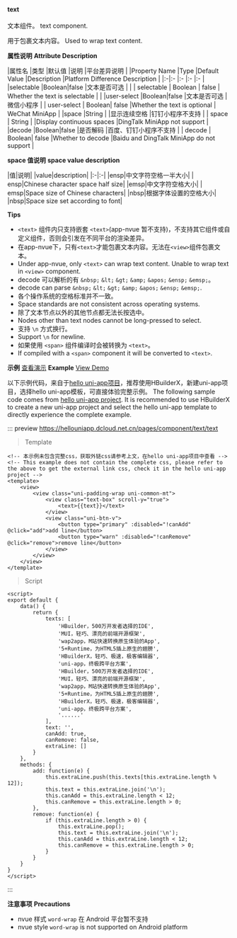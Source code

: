 #### text
文本组件。
text component.

用于包裹文本内容。
Used to wrap text content.

**属性说明**
**Attribute Description**

|属性名		|类型	|默认值	|说明			|平台差异说明				|
|Property Name |Type |Default Value |Description |Platform Difference Description |
|:-|:-			|:-		|:-		|:-				|
|selectable	|Boolean|false	|文本是否可选	|		|
| selectable | Boolean | false | Whether the text is selectable | |
|user-select	|Boolean|false	|文本是否可选	| 微信小程序 |
| user-select | Boolean| false |Whether the text is optional | WeChat MiniApp |
|space		|String	|		|显示连续空格	|钉钉小程序不支持	|
| space | String | |Display continuous spaces |DingTalk MiniApp not support |
|decode		|Boolean|false	|是否解码		|百度、钉钉小程序不支持	|
| decode | Boolean| false |Whether to decode |Baidu and DingTalk MiniApp do not support |

**space 值说明**
**space value description**

|值|说明|
|value|description|
|:-|:-|
|ensp|中文字符空格一半大小|
| ensp|Chinese character space half size|
|emsp|中文字符空格大小|
| emsp|Space size of Chinese characters|
|nbsp|根据字体设置的空格大小|
|nbsp|Space size set according to font|

**Tips**

- `<text>` 组件内只支持嵌套 `<text>`(app-nvue 暂不支持)，不支持其它组件或自定义组件，否则会引发在不同平台的渲染差异。
- 在app-nvue下，只有`<text>`才能包裹文本内容。无法在`<view>`组件包裹文本。
- Under app-nvue, only `<text>` can wrap text content. Unable to wrap text in `<view>` component.
- decode 可以解析的有 `&nbsp;` `&lt;` `&gt;` `&amp;` `&apos;` `&ensp;` `&emsp;`。
- decode can parse `&nbsp;` `&lt;` `&gt;` `&amp;` `&apos;` `&ensp;` `&emsp;`.
- 各个操作系统的空格标准并不一致。
- Space standards are not consistent across operating systems.
- 除了文本节点以外的其他节点都无法长按选中。
- Nodes other than text nodes cannot be long-pressed to select.
- 支持 `\n` 方式换行。
- Support `\n` for newline.
- 如果使用 `<span>` 组件编译时会被转换为 `<text>`。
- If compiled with a `<span>` component it will be converted to `<text>`.

**示例** [查看演示](https://hellouniapp.dcloud.net.cn/pages/component/text/text)
**Example** [View Demo](https://hellouniapp.dcloud.net.cn/pages/component/text/text)

以下示例代码，来自于[hello uni-app项目](https://github.com/dcloudio/hello-uniapp)，推荐使用HBuilderX，新建uni-app项目，选择hello uni-app模板，可直接体验完整示例。
The following sample code comes from [hello uni-app project](https://github.com/dcloudio/hello-uniapp). It is recommended to use HBuilderX to create a new uni-app project and select the hello uni-app template to directly experience the complete example.

::: preview https://hellouniapp.dcloud.net.cn/pages/component/text/text
> Template
```vue
<!-- 本示例未包含完整css，获取外链css请参考上文，在hello uni-app项目中查看 -->
<!-- This example does not contain the complete css, please refer to the above to get the external link css, check it in the hello uni-app project -->
<template>
	<view>
		<view class="uni-padding-wrap uni-common-mt">
			<view class="text-box" scroll-y="true">
				<text>{{text}}</text>
			</view>
			<view class="uni-btn-v">
				<button type="primary" :disabled="!canAdd" @click="add">add line</button>
				<button type="warn" :disabled="!canRemove" @click="remove">remove line</button>
			</view>
		</view>
	</view>
</template>
```
> Script
```vue
<script>
export default {
    data() {
        return {
            texts: [
                'HBuilder，500万开发者选择的IDE',
                'MUI，轻巧、漂亮的前端开源框架',
                'wap2app，M站快速转换原生体验的App',
                '5+Runtime，为HTML5插上原生的翅膀',
                'HBuilderX，轻巧、极速，极客编辑器',
                'uni-app，终极跨平台方案',
                'HBuilder，500万开发者选择的IDE',
                'MUI，轻巧、漂亮的前端开源框架',
                'wap2app，M站快速转换原生体验的App',
                '5+Runtime，为HTML5插上原生的翅膀',
                'HBuilderX，轻巧、极速，极客编辑器',
                'uni-app，终极跨平台方案',
                '......'
            ],
            text: '',
            canAdd: true,
            canRemove: false,
            extraLine: []
        }
    },
    methods: {
        add: function(e) {
            this.extraLine.push(this.texts[this.extraLine.length % 12]);
            this.text = this.extraLine.join('\n');
            this.canAdd = this.extraLine.length < 12;
            this.canRemove = this.extraLine.length > 0;
        },
        remove: function(e) {
            if (this.extraLine.length > 0) {
                this.extraLine.pop();
                this.text = this.extraLine.join('\n');
                this.canAdd = this.extraLine.length < 12;
                this.canRemove = this.extraLine.length > 0;
            }
        }
    }
}
</script>
```
:::


**注意事项**
**Precautions**

- nvue 样式 `word-wrap` 在 Android 平台暂不支持
- nvue style `word-wrap` is not supported on Android platform
